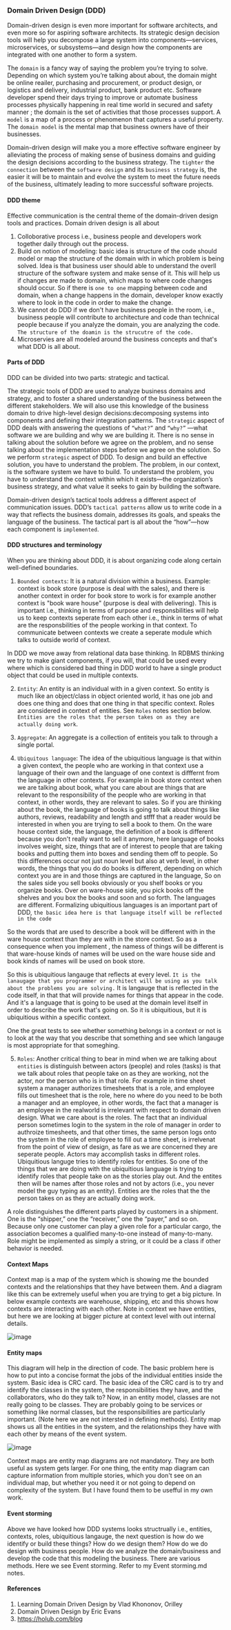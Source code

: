 ### Domain Driven Design (DDD)

Domain-driven design is even more important for software architects, and even more so for aspiring software architects. Its strategic design decision tools will 
help you decompose a large system into components—services, microservices, or subsystems—and design how the components are integrated with one another to form
a system.

The `domain` is a fancy way of saying the problem you’re trying to solve. Depending on which system you’re talking about about, the domain might be online reailer,
purchasing and procurement, or product design, or logistics and delivery, industrial product, bank product etc.  Software developer spend their days trying to
improve or automate business processes physically happening in real time world in secured and safety manner ; the domain is the set of activities that those
processes support. A `model` is a map of a process or phenomenon that captures a useful property. The `domain model` is the mental map that business owners have of their businesses. 

Domain-driven design will make you a more effective software engineer by alleviating the process of making sense of business domains and guiding the design decisions according to the business strategy. The `tighter` the `connection` between the `software design` and its `business strategy` is, the easier it will be to maintain and evolve the system to meet the future needs of the business, ultimately leading to more successful software projects.

#### DDD theme

Effective communication is the central theme of the domain-driven design tools and practices. Domain driven design is all about

  1. Colloborative process i.e., business people and developers work together daily through out the process.
  2. Build on notion of modeling: basic idea is structure of the code should model or map the structure of the domain with in which problem is being solved. Idea is that business user should able to understand the overll structure of the software system and make sense of it. This will help us if changes are made to domain, which maps to where code changes should occur. So if there is `one to one` mapping between code and domain, when a change happens in the domain, developer know exactly where to look in the code in order to make the change.
  3. We cannot do DDD if we don't have business people in the room, i.e., business people will contribute to architecture and code than technical people because if you analyze the domain, you are analyzing the code. `The structure of the doamin is the strucutre of the code.`
  4. Microservies are all modeled around the business concepts and that's what DDD is all about.

#### Parts of DDD

DDD can be divided into two parts: strategic and tactical.

The strategic tools of DDD are used to analyze business domains and strategy, and to foster a shared understanding of the business between the different stakeholders.
We will also use this knowledge of the business domain to drive high-level design decisions:decomposing systems into components and defining their integration patterns. The `strategic` aspect of DDD deals with answering the questions of `“what?”` and `“why?”` —what software we are building and why we are building it. There is no sense in talking about the solution before we agree on the problem, and no sense talking about the implementation steps before we agree on the solution. So we perform `strategic` aspect of DDD. To design and build an effective solution, you have to understand the problem. The problem, in our context, is the software system we have to build. To understand the problem, you have to understand the context within which it exists—the organization’s business strategy, and what value it seeks to gain by building the software.

Domain-driven design’s tactical tools address a different aspect of communication issues. DDD’s `tactical patterns` allow us to write code in a way that reflects
the business domain, addresses its goals, and speaks the language of the business. The tactical part is all about the “how”—how each component is `implemented`.

#### DDD structures and terminology

When you are thinking about DDD, it is about organizing code along certain well-defined boundaries.

1. `Bounded contexts`: It is a natural division within a business. Example: context is book store (purpose is deal with the sales), and there is another context in order for book store to work is for example another context is "book ware house" (purpose is deal with delivering). This is important i.e., thinking in terms of purpose and responsbilities will help us to keep contexts seperate from each other i.e., think in terms of what are the responsbilities of the people working in that context. To communicate between contexts we create a seperate module which talks to outside world of context.

In DDD we move away from relational data base thinking. In RDBMS thinking we try to make giant components, if you will, that could be used every where which is considered bad thing in DDD world to have a single product object that could be used in multiple contexts.

2. `Entity`: An entity is an individual with in a given context. So entity is much like an object/class in object oriented world, it has one job and does one thing and does that one thing in that specific context. Roles are considered in context of entities. See `Roles` notes section below. `Entities are the roles that the person takes on as they are actually doing work`.

3. `Aggregate`: An aggregate is a collection of entiteis you talk to through a single portal.

4. `Ubiquitous language`: The idea of the ubiquitious language is that within a given context, the people who are working in that context use a language of their own and the language of one context is difffernt from the language in other contexts. For example in book store context when we are talking about book, what you care about are things that are relevant to the responsibility of the people who are working in that context, in other words, they are relevant to sales. So if you are thinking about the book, the language of books is going to talk about things like authors, reviews, readability and length and stfff that a reader would be interested in when you are trying to sell a book to them. On the ware house context side, the language, the definition of a book is different because you don't really want to sell it anymore, here language of books involves weight, size, things that are of interest to people that are taking books and putting them into boxes and sending them off to people. So this differences occur not just noun level but also at verb level, in other words, the things that you do do books is different, depending on which context you are in and those things are captured in the language, So on the sales side you sell books obviously or you shelf books or you organize books. Over on ware-house side, you pick books off the shelves and you box the books and soon and so forth. The languages are different.  Formalizing ubiquitious languages is an important part of DDD, `the basic idea here is that language itself will be reflected in the code`

  So the words that are used to describe a book will be different with in the ware house context than they are with in the store context. So as a consequence when     you implement , the namess of things will be different is that ware-house kinds of names will be used on the ware house side and book kinds of names will be used   on book store. 

  So this is ubiquitious langauge that reflects at every level. `It is the lanaugage that you programmer or architect will be using as you talk about the problems you are solving.` It is langauge that is reflected in the code itself, in that that will provide names for things that appear in the code. And it's a language that is going to be used at the domain level itself in order to describe the work that's going on. So it is ubiquitious, but it is ubiquitious within a specific context.

One the great tests to see whether something belongs in a context or not is to look at the way that you describe that something and see which langauge is most appropriate for that someghing.

5. `Roles`: Another critical thing to bear in mind when we are talking about `entities` is distinguish between actors (people) and roles (tasks) is that we talk about roles that people take on as they are working, not the actor, nor the person who is in that role. For example in time sheet system a manager authorizes timesheets that is a role, and employee fills out timesheet that is the role, here no where do you need to be both a manager and an employee, in other words, the fact that a manager is an employee in the realworld is irrelevant with respect to domain driven design. What we care about is the roles. The fact that an individual person sometimes login to the system in the role of manager in order to authroize timesheets, and that other times, the same person logs onto the system in the role of employee to fill out a time sheet, is irrelvenat from the point of view of design, as fare as we are concerned they are seperate people.  Actors may accomplish tasks in different roles. Ubiquitious languge tries to identify roles for entities. So one of the things that we are doing with the ubiquitious language is trying to identify roles that people take on as the stories play out.  And the entites then will be names after those roles and not by actors (i.e., you never model the guy typing as an entity). Entities are the roles that the the person takes on as they are actually doing work.

A role distinguishes the different parts played by customers in a shipment. One is the “shipper,” one the “receiver,” one the “payer,” and so on. Because only one
customer can play a given role for a particular cargo, the association becomes a qualified many-to-one instead of many-to-many. Role might be implemented as simply a string, or it could be a class if other behavior is needed.

#### Context Maps
Context map is a map of the system which is showing me the bounded contexts and the relationships that they have between them. And a diagram like this can be extremely useful when you are trying to get a big picture. In below example contexts are warehouse, shipping, etc and this shows how contexts are interacting with each other. Note in context we have entities, but here we are looking at bigger picture at context level with out internal details.

![image](https://user-images.githubusercontent.com/10434795/203947717-8fa9c492-f05b-4f5b-833d-d6f0c70378bf.png)


#### Entity maps
This diagram will help in the direction of code. The basic problem here is how to put into a concise format the jobs of the individual entities inside the system. Basic idea is CRC card. The basic idea of the CRC card is to try and identify the classes in the system, the responsibilities they have, and the collaborators, who do they talk to? Now, in an entity model, classes are not really going to be classes. They are probably going to be services or something like normal classes, but the responsibilities are particularly important. (Note here we are not intersted in defining methods). Entity map shows us all the entities in the system, and the relationships they have with each other by means of the event system.

![image](https://user-images.githubusercontent.com/10434795/203946112-f85902eb-1d08-441d-983f-30f574758ebe.png)

Context maps are entity map diagrams are not mandatory. They are both useful as system gets larger. For one thing, the entity map diagram can capture information from multiple stories, which you don't see on an individual map, but whether you need it or not going to depend on complexity of the system. But I have found them to be usefful in my own work.
#### Event storming

Above we have looked how DDD systems looks structrually i.e., entities, contexts, roles, ubiquitious langauge, the next question is how do we identify or build these things? How do we design them? How do we do design with business people. How do we analyze the domain/business and develop the code that this modeling the business. There are various methods. Here we see Event storming. Refer to my Event storming.md notes.


#### References

1. Learning Domain Driven Design by Vlad Khononov, Orilley 
2. Domain Driven Design by Eric Evans
3. https://holub.com/blog
